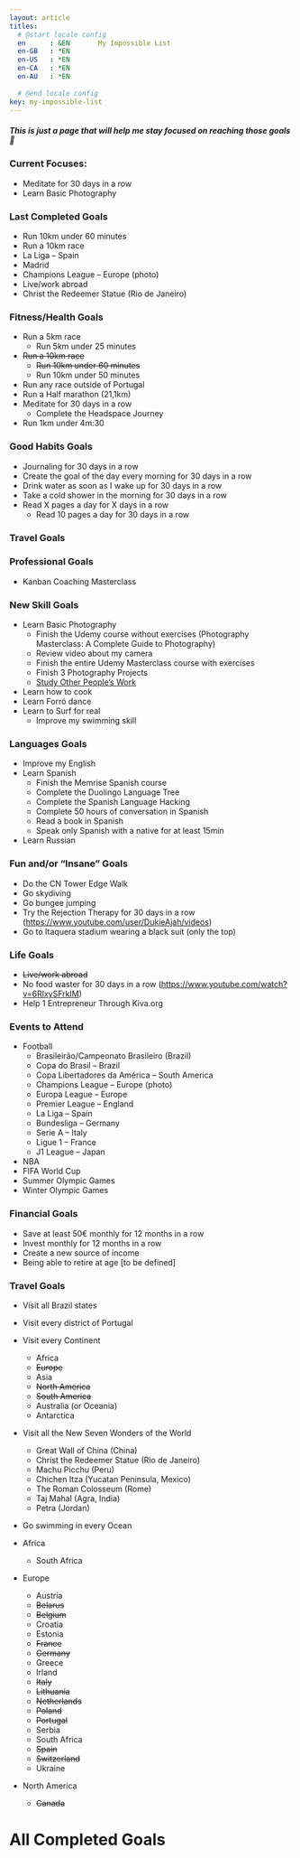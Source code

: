 ```yaml
---
layout: article
titles:
  # @start locale config
  en      : &EN       My Impossible List
  en-GB   : *EN
  en-US   : *EN
  en-CA   : *EN
  en-AU   : *EN
  
  # @end locale config
key: my-impossible-list
---
```


##### This is just a page that will help me stay focused on reaching those goals :muscle:

### Current Focuses:
- Meditate for 30 days in a row
- Learn Basic Photography

### Last Completed Goals
- Run 10km under 60 minutes
- Run a 10km race
- La Liga – Spain
- Madrid
- Champions League – Europe (photo)
- Live/work abroad
- Christ the Redeemer Statue (Rio de Janeiro)


### Fitness/Health Goals
- Run a 5km race
    - Run 5km under 25 minutes
- ~~Run a 10km race~~
    - ~~Run 10km under 60 minutes~~
    - Run 10km under 50 minutes
- Run any race outside of Portugal
- Run a Half marathon (21,1km)
- Meditate for 30 days in a row
    - Complete the Headspace Journey
- Run 1km under 4m:30

### Good Habits Goals
- Journaling for 30 days in a row
- Create the goal of the day every morning for 30 days in a row
- Drink water as soon as I wake up for 30 days in a row
- Take a cold shower in the morning for 30 days in a row
- Read X pages a day for X days in a row
	- Read 10 pages a day for 30 days in a row

### Travel Goals

### Professional Goals
- Kanban Coaching Masterclass

### New Skill Goals
- Learn Basic Photography
    - Finish the Udemy course without exercises (Photography Masterclass: A Complete
Guide to Photography)
    - Review video about my camera
    - Finish the entire Udemy Masterclass course with exercises
    - Finish 3 Photography Projects
    - [Study Other People’s Work](https://pixelsandwanderlust.com/how-to-teach-yourself-photography/#ftoc-heading-8)
- Learn how to cook
- Learn Forró dance
- Learn to Surf for real
    - Improve my swimming skill

### Languages Goals
- Improve my English
- Learn Spanish
    - Finish the Memrise Spanish course
    - Complete the Duolingo Language Tree
    - Complete the Spanish Language Hacking
    - Complete 50 hours of conversation in Spanish
    - Read a book in Spanish
    - Speak only Spanish with a native for at least 15min
- Learn Russian

### Fun and/or “Insane” Goals
- Do the CN Tower Edge Walk
- Go skydiving
- Go bungee jumping
- Try the Rejection Therapy for 30 days in a row (https://www.youtube.com/user/DukieAjah/videos)
- Go to Itaquera stadium wearing a black suit (only the top)

### Life Goals
- ~~Live/work abroad~~
- No food waster for 30 days in a row (https://www.youtube.com/watch?v=6RlxySFrkIM)
- Help 1 Entrepreneur Through Kiva.org

### Events to Attend
- Football
	- Brasileirão/Campeonato Brasileiro (Brazil)
	- Copa do Brasil – Brazil
	- Copa Libertadores da América – South America
	- Champions League – Europe (photo)
	- Europa League – Europe
	- Premier League – England
	- La Liga – Spain
	- Bundesliga – Germany
	- Serie A – Italy
	- Ligue 1 – France
	- J1 League – Japan
- NBA
- FIFA World Cup
- Summer Olympic Games
- Winter Olympic Games

### Financial Goals
- Save at least 50€ monthly for 12 months in a row
- Invest monthly for 12 months in a row
- Create a new source of income
- Being able to retire at age [to be defined]

### Travel Goals
- Visit all Brazil states
- Visit every district of Portugal
- Visit every Continent
	- Africa
	- ~~Europe~~
	- Asia
	- ~~North America~~
	- ~~South America~~
	- Australia (or Oceania)
	- Antarctica

- Visit all the New Seven Wonders of the World
	- Great Wall of China (China)
	- Christ the Redeemer Statue (Rio de Janeiro)
	- Machu Picchu (Peru)
	- Chichen Itza (Yucatan Peninsula, Mexico)
	- The Roman Colosseum (Rome)
	- Taj Mahal (Agra, India)
	- Petra (Jordan)
	
- Go swimming in every Ocean

- Africa
	- South Africa
- Europe
	- Austria
	- ~~Belarus~~
	- ~~Belgium~~
	- Croatia
	- Estonia
	- ~~France~~
	- ~~Germany~~
	- Greece
	- Irland
	- ~~Italy~~
	- ~~Lithuania~~
	- ~~Netherlands~~
	- ~~Poland~~
	- ~~Portugal~~
	- Serbia
	- South Africa
	- ~~Spain~~
	- ~~Switzerland~~
	- Ukraine
- North America
	- ~~Canada~~
	

# All Completed Goals
